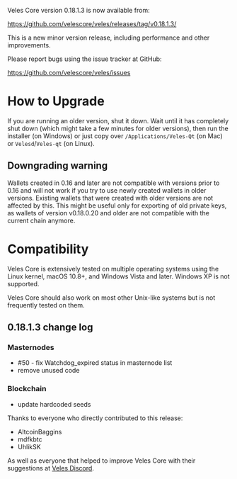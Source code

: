 Veles Core version 0.18.1.3 is now available from:

 <https://github.com/velescore/veles/releases/tag/v0.18.1.3/>

This is a new minor version release, including performance and other
improvements.

Please report bugs using the issue tracker at GitHub:

  <https://github.com/velescore/veles/issues>

How to Upgrade
==============

If you are running an older version, shut it down. Wait until it has completely
shut down (which might take a few minutes for older versions), then run the
installer (on Windows) or just copy over `/Applications/Veles-Qt` (on Mac)
or `Velesd`/`Veles-qt` (on Linux).

Downgrading warning
-------------------

Wallets created in 0.16 and later are not compatible with versions prior to 0.16
and will not work if you try to use newly created wallets in older versions. Existing
wallets that were created with older versions are not affected by this. This might
be useful only for exporting of old private keys, as wallets of version v0.18.0.20
and older are not compatible with the current chain anymore.

Compatibility
==============

Veles Core is extensively tested on multiple operating systems using
the Linux kernel, macOS 10.8+, and Windows Vista and later. Windows XP is not supported.

Veles Core should also work on most other Unix-like systems but is not
frequently tested on them.

0.18.1.3 change log
------------------

### Masternodes 
- #50 - fix Watchdog_expired status in masternode list 
- remove unused code

### Blockchain 
- update hardcoded seeds 

Thanks to everyone who directly contributed to this release:

- AltcoinBaggins
- mdfkbtc
- UhlikSK

As well as everyone that helped to improve Veles Core with their suggestions at [Veles Discord](https://discord.gg/rXgH6Qn).
